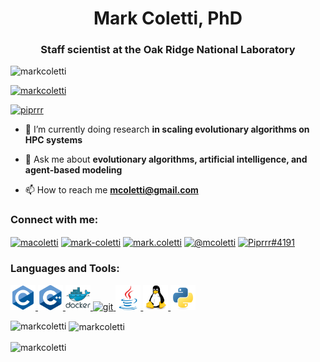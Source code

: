 <h1 align="center">Mark Coletti, PhD</h1>
<h3 align="center">Staff scientist at the Oak Ridge National Laboratory</h3>

<p align="left"> <img src="https://komarev.com/ghpvc/?username=markcoletti&label=Profile%20views&color=0e75b6&style=flat" alt="markcoletti" /> </p>

<p align="left"> <a href="https://github.com/ryo-ma/github-profile-trophy"><img src="https://github-profile-trophy.vercel.app/?username=markcoletti" alt="markcoletti" /></a> </p>

<p align="left"> <a href="https://twitter.com/piprrr" target="blank"><img src="https://img.shields.io/twitter/follow/piprrr?logo=twitter&style=for-the-badge" alt="piprrr" /></a> </p>

- 🔭 I’m currently doing research **in scaling evolutionary algorithms on HPC systems**

- 💬 Ask me about **evolutionary algorithms, artificial intelligence, and agent-based modeling**

- 📫 How to reach me **mcoletti@gmail.com**

<h3 align="left">Connect with me:</h3>
<p align="left">
<a href="https://linkedin.com/in/macoletti" target="blank"><img align="center" src="https://raw.githubusercontent.com/rahuldkjain/github-profile-readme-generator/master/src/images/icons/Social/linked-in-alt.svg" alt="macoletti" height="30" width="40" /></a>
<a href="https://stackoverflow.com/users/mark-coletti" target="blank"><img align="center" src="https://raw.githubusercontent.com/rahuldkjain/github-profile-readme-generator/master/src/images/icons/Social/stack-overflow.svg" alt="mark-coletti" height="30" width="40" /></a>
<a href="https://fb.com/mark.coletti" target="blank"><img align="center" src="https://raw.githubusercontent.com/rahuldkjain/github-profile-readme-generator/master/src/images/icons/Social/facebook.svg" alt="mark.coletti" height="30" width="40" /></a>
<a href="https://medium.com/@mcoletti" target="blank"><img align="center" src="https://raw.githubusercontent.com/rahuldkjain/github-profile-readme-generator/master/src/images/icons/Social/medium.svg" alt="@mcoletti" height="30" width="40" /></a>
<a href="https://discord.gg/Piprrr#4191" target="blank"><img align="center" src="https://raw.githubusercontent.com/rahuldkjain/github-profile-readme-generator/master/src/images/icons/Social/discord.svg" alt="Piprrr#4191" height="30" width="40" /></a>
</p>

<h3 align="left">Languages and Tools:</h3>
<p align="left"> <a href="https://www.cprogramming.com/" target="_blank"> <img src="https://raw.githubusercontent.com/devicons/devicon/master/icons/c/c-original.svg" alt="c" width="40" height="40"/> </a> <a href="https://www.w3schools.com/cpp/" target="_blank"> <img src="https://raw.githubusercontent.com/devicons/devicon/master/icons/cplusplus/cplusplus-original.svg" alt="cplusplus" width="40" height="40"/> </a> <a href="https://www.docker.com/" target="_blank"> <img src="https://raw.githubusercontent.com/devicons/devicon/master/icons/docker/docker-original-wordmark.svg" alt="docker" width="40" height="40"/> </a> <a href="https://git-scm.com/" target="_blank"> <img src="https://www.vectorlogo.zone/logos/git-scm/git-scm-icon.svg" alt="git" width="40" height="40"/> </a> <a href="https://www.java.com" target="_blank"> <img src="https://raw.githubusercontent.com/devicons/devicon/master/icons/java/java-original.svg" alt="java" width="40" height="40"/> </a> <a href="https://www.linux.org/" target="_blank"> <img src="https://raw.githubusercontent.com/devicons/devicon/master/icons/linux/linux-original.svg" alt="linux" width="40" height="40"/> </a> <a href="https://www.python.org" target="_blank"> <img src="https://raw.githubusercontent.com/devicons/devicon/master/icons/python/python-original.svg" alt="python" width="40" height="40"/> </a> </p>

<p><img align="left" src="https://github-readme-stats.vercel.app/api/top-langs?username=markcoletti&show_icons=true&locale=en&layout=compact" alt="markcoletti" /></p>

<p>&nbsp;<img align="center" src="https://github-readme-stats.vercel.app/api?username=markcoletti&show_icons=true&locale=en" alt="markcoletti" /></p>

<p><img align="center" src="https://github-readme-streak-stats.herokuapp.com/?user=markcoletti&" alt="markcoletti" /></p>
